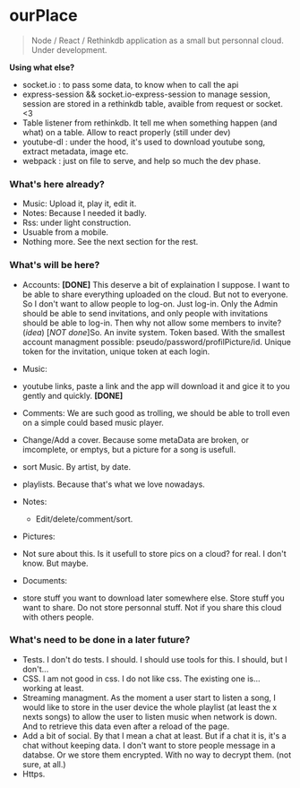 # ourPlace

> Node / React / Rethinkdb application as a small but personnal cloud. Under development. 

**Using what else?**

 * socket.io : to pass some data, to know when to call the api
 * express-session && socket.io-express-session to manage session, session are stored in a rethinkdb table, avaible from request or socket. <3
 * Table listener from rethinkdb. It tell me when something happen (and what) on a table. Allow to react properly (still under dev)
 * youtube-dl : under the hood, it's used to download youtube song, extract metadata, image etc.
 * webpack : just on file to serve, and help so much the dev phase. 

### What's here already? 

* Music: Upload it, play it, edit it.
* Notes: Because I needed it badly. 
* Rss: under light construction. 
* Usuable from a mobile.
* Nothing more. See the next section for the rest. 

### What's will be here? 


* Accounts: **[DONE]**
This deserve a bit of explaination I suppose. I want to be able to share everything uploaded on the cloud. But not to everyone. So I don't want to allow people to log-on. Just log-in. Only the Admin should be able to send invitations, and only people with invitations should be able to log-in. Then why not allow some members to invite?  (_idea_)
[_NOT done_]So. An invite system. Token based. With the smallest account managment possible: pseudo/password/profilPicture/id. 
Unique token for the invitation, unique token at each login.

* Music: 
 * youtube links, paste a link and the app will download it and gice it to you gently and quickly. **[DONE]**
 * Comments: We are such good as trolling, we should be able to troll even on a simple could based music player.
 * Change/Add a cover. Because some metaData are broken, or imcomplete, or emptys, but a picture for a song is usefull. 
 * sort Music. By artist, by date. 
 * playlists. Because that's what we love nowadays.
* Notes: 
  * Edit/delete/comment/sort.
* Pictures: 
 * Not sure about this. Is it usefull to store pics on a cloud? for real. I don't know. But maybe.
* Documents: 
 * store stuff you want to download later somewhere else. Store stuff you want to share. Do not store personnal stuff. Not if you share this cloud with others people. 

### What's need to be done in a later future?

* Tests. I don't do tests. I should. I should use tools for this. I should, but I don't...
* CSS. I am not good in css. I do not like css. The existing one is... working at least.
* Streaming managment. As the moment a user start to listen a song, I would like to store in the user device the whole playlist (at least the x nexts songs) to allow the user to listen music when network is down. And to retrieve this data even after a reload of the page. 
* Add a bit of social. By that I mean a chat at least. But if a chat it is, it's a chat without keeping data. I don't want to store people message in a databse. Or we store them encrypted. With no way to decrypt them. (not sure, at all.)
* Https.
